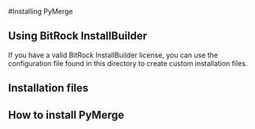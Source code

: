 #Installing PyMerge

## Using BitRock InstallBuilder
If you have a valid BitRock InstallBuilder license, you can use the configuration file found
in this directory to create custom installation files. 

## Installation files


## How to install PyMerge
